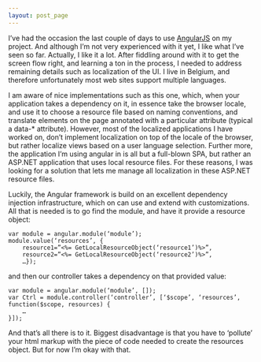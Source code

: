 ```yaml
---
layout: post_page
---
```


I’ve had the occasion the last couple of days to use [AngularJS](http://angularjs.org/) on my project. And although I’m not very experienced with it yet, I like what I’ve seen so far. Actually, I like it a lot. After fiddling around with it to get the screen flow right, and learning a ton in the process, I needed to address remaining details such as localization of the UI. I live in Belgium, and therefore unfortunately most web sites support multiple languages.

I am aware of nice implementations such as this one, which, when your application takes a dependency on it, in essence take the browser locale, and use it to choose a resource file based on naming conventions, and translate elements on the page annotated with a particular attribute (typical a data-* attribute). However, most of the localized applications I have worked on, don’t implement localization on top of the locale of the browser, but rather localize views based on a user language selection. Further more, the application I’m using angular in is all but a full-blown SPA, but rather an ASP.NET application that uses local resource files. For these reasons, I was looking for a solution that lets me manage all localization in these ASP.NET resource files.

Luckily, the Angular framework is build on an excellent dependency injection infrastructure, which on can use and extend with customizations. All that is needed is to go find the module, and have it provide a resource object:

	var module = angular.module(‘module’); 
	module.value(‘resources’, {
	    resource1=”<%= GetLocalResourceObject(‘resource1’)%>”, 
	    resource2=”<%= GetLocalResourceObject(‘resource2’)%>”, 
	    …}); 

and then our controller takes a dependency on that provided value:

	var module = angular.module(‘module’, []);
	var Ctrl = module.controller(‘controller’, [‘$scope’, ‘resources’, function($scope, resources) {
	    …
	}]);

And that’s all there is to it. Biggest disadvantage is that you have to ‘pollute’ your html markup with the piece of code needed to create the resources object. But for now I’m okay with that.

